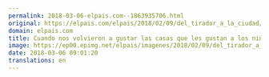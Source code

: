 ```yaml
---
permalink: 2018-03-06-elpais.com--1863935706.html
original: https://elpais.com/elpais/2018/02/09/del_tirador_a_la_ciudad/1518206939_737224.html#?ref=rss&format=simple&link=link
domain: elpais.com
title: Cuando nos volvieron a gustar las casas que les gustan a los niños
image: https://ep00.epimg.net/elpais/imagenes/2018/02/09/del_tirador_a_la_ciudad/1518206939_737224_1518207156_rrss_normal.jpg
date: 2018-03-06 09:01:20
translations: en
---
```


